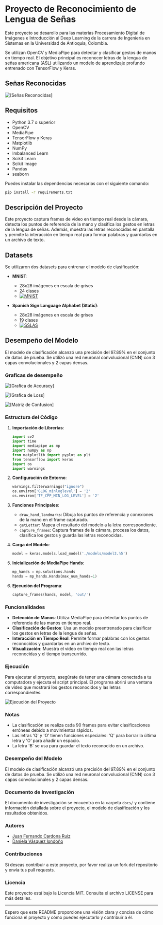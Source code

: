 # Proyecto de Reconocimiento de Lengua de Señas

Este proyecto se desarollo para las materias Procesamiento Digital de Imágenes e Introducción al Deep Learning de la carrera de Ingeniería en Sistemas en la Universidad de Antioquia, Colombia.

Se utilizan OpenCV y MediaPipe para detectar y clasificar gestos de manos en tiempo real. El objetivo principal es reconocer letras de la lengua de señas americana (ASL) utilizando un modelo de aprendizaje profundo entrenado con TensorFlow y Keras.

## Señas Reconocidas

![[Señas Reconocidas]](data/esp_sign.png)

## Requisitos

- Python 3.7 o superior
- OpenCV
- MediaPipe
- TensorFlow y Keras
- Matplotlib
- NumPy
- Imbalanced Learn
- Scikit Learn
- Scikit Image
- Pandas
- seaborn

Puedes instalar las dependencias necesarias con el siguiente comando:

```bash
pip install -r requirements.txt
```

## Descripción del Proyecto

Este proyecto captura frames de video en tiempo real desde la cámara, detecta los puntos de referencia de la mano y clasifica los gestos en letras de la lengua de señas. Además, muestra las letras reconocidas en pantalla y permite la interacción en tiempo real para formar palabras y guardarlas en un archivo de texto.

## Datasets

Se utilizaron dos datasets para entrenar el modelo de clasificación:

- **MNIST**:
    - 28x28 imágenes en escala de grises
    - 24 clases
    - [![MNIST](https://img.shields.io/badge/Dataset-MNIST-blue)](https://www.kaggle.com/datasets/datamunge/sign-language-mnist/data)

- **Spanish Sign Language Alphabet (Static)**:
    - 28x28 imágenes en escala de grises
    - 19 clases
    - [![SSLAS](https://img.shields.io/badge/Dataset-SSLAS-blue)](https://www.kaggle.com/datasets/kirlelea/spanish-sign-language-alphabet-static)


## Desempeño del Modelo

El modelo de clasificación alcanzó una precisión del 97.89% en el conjunto de datos de prueba. Se utilizó una red neuronal convolucional (CNN) con 3 capas convolucionales y 2 capas densas.

### Graficas de desempeño

![[Grafica de Accuracy]](data/imgs/01%20AccuracyCurve.png)

![[Grafica de Loss]](data/imgs/02%20LossCurve.png)

![[Matriz de Confusion]](data/imgs/03%20ConfusionMatrix.png)


### Estructura del Código

1. **Importación de Librerías**:
    ```python
    import cv2
    import time
    import mediapipe as mp
    import numpy as np
    from matplotlib import pyplot as plt
    from tensorflow import keras
    import os
    import warnings
    ```

2. **Configuración de Entorno**:
    ```python
    warnings.filterwarnings("ignore")
    os.environ['GLOG_minloglevel'] = '2' 
    os.environ['TF_CPP_MIN_LOG_LEVEL'] = '2'
    ```

3. **Funciones Principales**:
    - `draw_hand_landmarks`: Dibuja los puntos de referencia y conexiones de la mano en el frame capturado.
    - `getLetter`: Mapea el resultado del modelo a la letra correspondiente.
    - `capture_frames`: Captura frames de la cámara, procesa los datos, clasifica los gestos y guarda las letras reconocidas.

4. **Carga del Modelo**:
    ```python
    model = keras.models.load_model('./models/model3.h5')
    ```

5. **Inicialización de MediaPipe Hands**:
    ```python
    mp_hands = mp.solutions.hands
    hands = mp_hands.Hands(max_num_hands=1)
    ```

6. **Ejecución del Programa**:
    ```python
    capture_frames(hands, model, 'out/')
    ```

### Funcionalidades

- **Detección de Manos**: Utiliza MediaPipe para detectar los puntos de referencia de las manos en tiempo real.
- **Clasificación de Gestos**: Usa un modelo preentrenado para clasificar los gestos en letras de la lengua de señas.
- **Interacción en Tiempo Real**: Permite formar palabras con los gestos reconocidos y guardarlas en un archivo de texto.
- **Visualización**: Muestra el video en tiempo real con las letras reconocidas y el tiempo transcurrido.

### Ejecución

Para ejecutar el proyecto, asegúrate de tener una cámara conectada a tu computadora y ejecuta el script principal. El programa abrirá una ventana de video que mostrará los gestos reconocidos y las letras correspondientes.

![Ejecución del Proyecto](data/imgs/04%20Funcionamiento.png)


### Notas

- La clasificación se realiza cada 90 frames para evitar clasificaciones erróneas debido a movimientos rápidos.
- Las letras 'Q' y 'O' tienen funciones especiales: 'Q' para borrar la última letra y 'O' para añadir un espacio.
- La letra 'B' se usa para guardar el texto reconocido en un archivo.


### Desempeño del Modelo

El modelo de clasificación alcanzó una precisión del 97.89% en el conjunto de datos de prueba. Se utilizó una red neuronal convolucional (CNN) con 3 capas convolucionales y 2 capas densas.

### Documento de Investigación

El documento de investigación se encuentra en la carpeta `docs/` y contiene información detallada sobre el proyecto, el modelo de clasificación y los resultados obtenidos.

### Autores

- [Juan Fernando Cardona Ruiz](https://github.com/ohmono)
- [Daniela Vásquez londoño](http://github.com/DanielaVL)

### Contribuciones

Si deseas contribuir a este proyecto, por favor realiza un fork del repositorio y envía tus pull requests.

### Licencia

Este proyecto está bajo la Licencia MIT. Consulta el archivo LICENSE para más detalles.

---

Espero que este README proporcione una visión clara y concisa de cómo funciona el proyecto y cómo puedes ejecutarlo y contribuir a él.